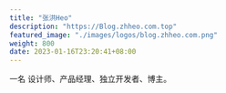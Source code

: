 ```yaml
---
title: "张洪Heo"
description: "https://Blog.zhheo.com.top"
featured_image: "./images/logos/blog.zhheo.com.png"
weight: 800
date: 2023-01-16T23:20:41+08:00
---
```


一名 设计师、产品经理、独立开发者、博主。